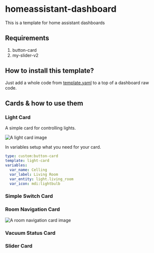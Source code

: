 # homeassistant-dashboard
This is a template for home assistant dashboards

## Requirements
1. button-card
2. my-slider-v2

## How to install this template?
Just add a whole code from [template.yaml](https://raw.githubusercontent.com/ozeppo/homeassistant-dashboard/main/template.yaml) to a top of a dashboard raw code.

## Cards & how to use them

### Light Card
A simple card for controlling lights.

![A light card image](https://i.imgur.com/9Spio42.png)

In variables setup what you need for your card.

```yaml
type: custom:button-card
template: light-card
variables:
  var_name: Celling
  var_label: Living Room
  var_entity: light.living_room
  var_icon: mdi:lightbulb
```

### Simple Switch Card

### Room Navigation Card
![A room navigation card image](https://i.imgur.com/GxmT4mV.png)

### Vacuum Status Card

### Slider Card
